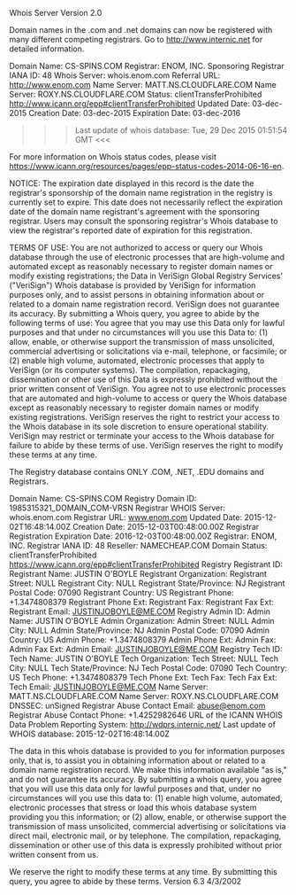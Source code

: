 Whois Server Version 2.0

Domain names in the .com and .net domains can now be registered
with many different competing registrars. Go to http://www.internic.net
for detailed information.

   Domain Name: CS-SPINS.COM
   Registrar: ENOM, INC.
   Sponsoring Registrar IANA ID: 48
   Whois Server: whois.enom.com
   Referral URL: http://www.enom.com
   Name Server: MATT.NS.CLOUDFLARE.COM
   Name Server: ROXY.NS.CLOUDFLARE.COM
   Status: clientTransferProhibited http://www.icann.org/epp#clientTransferProhibited
   Updated Date: 03-dec-2015
   Creation Date: 03-dec-2015
   Expiration Date: 03-dec-2016

>>> Last update of whois database: Tue, 29 Dec 2015 01:51:54 GMT <<<

For more information on Whois status codes, please visit
https://www.icann.org/resources/pages/epp-status-codes-2014-06-16-en.

NOTICE: The expiration date displayed in this record is the date the
registrar's sponsorship of the domain name registration in the registry is
currently set to expire. This date does not necessarily reflect the expiration
date of the domain name registrant's agreement with the sponsoring
registrar.  Users may consult the sponsoring registrar's Whois database to
view the registrar's reported date of expiration for this registration.

TERMS OF USE: You are not authorized to access or query our Whois
database through the use of electronic processes that are high-volume and
automated except as reasonably necessary to register domain names or
modify existing registrations; the Data in VeriSign Global Registry
Services' ("VeriSign") Whois database is provided by VeriSign for
information purposes only, and to assist persons in obtaining information
about or related to a domain name registration record. VeriSign does not
guarantee its accuracy. By submitting a Whois query, you agree to abide
by the following terms of use: You agree that you may use this Data only
for lawful purposes and that under no circumstances will you use this Data
to: (1) allow, enable, or otherwise support the transmission of mass
unsolicited, commercial advertising or solicitations via e-mail, telephone,
or facsimile; or (2) enable high volume, automated, electronic processes
that apply to VeriSign (or its computer systems). The compilation,
repackaging, dissemination or other use of this Data is expressly
prohibited without the prior written consent of VeriSign. You agree not to
use electronic processes that are automated and high-volume to access or
query the Whois database except as reasonably necessary to register
domain names or modify existing registrations. VeriSign reserves the right
to restrict your access to the Whois database in its sole discretion to ensure
operational stability.  VeriSign may restrict or terminate your access to the
Whois database for failure to abide by these terms of use. VeriSign
reserves the right to modify these terms at any time.

The Registry database contains ONLY .COM, .NET, .EDU domains and
Registrars.


Domain Name: CS-SPINS.COM
Registry Domain ID: 1985315321_DOMAIN_COM-VRSN
Registrar WHOIS Server: whois.enom.com
Registrar URL: www.enom.com
Updated Date: 2015-12-02T16:48:14.00Z
Creation Date: 2015-12-03T00:48:00.00Z
Registrar Registration Expiration Date: 2016-12-03T00:48:00.00Z
Registrar: ENOM, INC.
Registrar IANA ID: 48
Reseller: NAMECHEAP.COM
Domain Status: clientTransferProhibited https://www.icann.org/epp#clientTransferProhibited
Registry Registrant ID:
Registrant Name: JUSTIN O'BOYLE
Registrant Organization:
Registrant Street: NULL
Registrant City: NULL
Registrant State/Province: NJ
Registrant Postal Code: 07090
Registrant Country: US
Registrant Phone: +1.3474808379
Registrant Phone Ext:
Registrant Fax:
Registrant Fax Ext:
Registrant Email: JUSTINJOBOYLE@ME.COM
Registry Admin ID:
Admin Name: JUSTIN O'BOYLE
Admin Organization:
Admin Street: NULL
Admin City: NULL
Admin State/Province: NJ
Admin Postal Code: 07090
Admin Country: US
Admin Phone: +1.3474808379
Admin Phone Ext:
Admin Fax:
Admin Fax Ext:
Admin Email: JUSTINJOBOYLE@ME.COM
Registry Tech ID:
Tech Name: JUSTIN O'BOYLE
Tech Organization:
Tech Street: NULL
Tech City: NULL
Tech State/Province: NJ
Tech Postal Code: 07090
Tech Country: US
Tech Phone: +1.3474808379
Tech Phone Ext:
Tech Fax:
Tech Fax Ext:
Tech Email: JUSTINJOBOYLE@ME.COM
Name Server: MATT.NS.CLOUDFLARE.COM
Name Server: ROXY.NS.CLOUDFLARE.COM
DNSSEC: unSigned
Registrar Abuse Contact Email: abuse@enom.com
Registrar Abuse Contact Phone: +1.4252982646
URL of the ICANN WHOIS Data Problem Reporting System: http://wdprs.internic.net/
Last update of WHOIS database: 2015-12-02T16:48:14.00Z

The data in this whois database is provided to you for information
purposes only, that is, to assist you in obtaining information about or
related to a domain name registration record. We make this information
available "as is," and do not guarantee its accuracy. By submitting a
whois query, you agree that you will use this data only for lawful
purposes and that, under no circumstances will you use this data to: (1)
enable high volume, automated, electronic processes that stress or load
this whois database system providing you this information; or (2) allow,
enable, or otherwise support the transmission of mass unsolicited,
commercial advertising or solicitations via direct mail, electronic
mail, or by telephone. The compilation, repackaging, dissemination or
other use of this data is expressly prohibited without prior written
consent from us.

We reserve the right to modify these terms at any time. By submitting
this query, you agree to abide by these terms.
Version 6.3 4/3/2002
